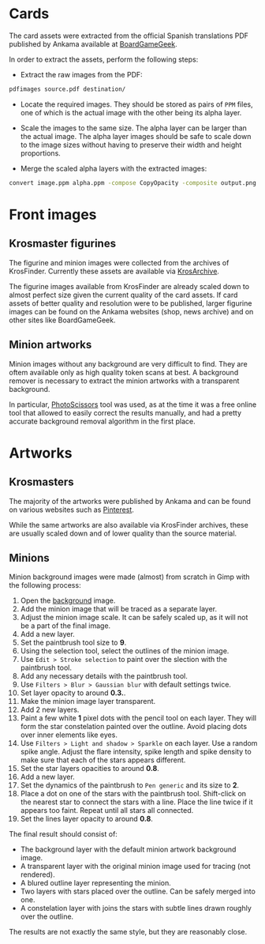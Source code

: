 # Cards

The card assets were extracted from the official Spanish translations PDF
published by Ankama available at [BoardGameGeek](https://boardgamegeek.com/boardgame/256940/krosmaster-blast/files).

In order to extract the assets, perform the following steps:

- Extract the raw images from the PDF:

```bash
pdfimages source.pdf destination/
```

- Locate the required images. They should be stored as pairs of `PPM`
  files, one of which is the actual image with the other being its alpha layer.

- Scale the images to the same size. The alpha layer can be larger than
  the actual image. The alpha layer images should be safe to scale down
  to the image sizes without having to preserve their width and height
  proportions.

- Merge the scaled alpha layers with the extracted images:

```bash
convert image.ppm alpha.ppm -compose CopyOpacity -composite output.png
```

# Front images

## Krosmaster figurines

The figurine and minion images were collected from the archives of KrosFinder.
Currently these assets are available via [KrosArchive](https://krosarchive.es/EN/seasons).

The figurine images available from KrosFinder are already scaled down
to almost perfect size given the current quality of the card assets.
If card assets of better quality and resolution were to be published,
larger figurine images can be found on the Ankama websites (shop, news
archive) and on other sites like BoardGameGeek.

## Minion artworks

Minion images without any background are very difficult to find.
They are oftem available only as high quality token scans at best.
A background remover is necessary to extract the minion artworks with
a transparent background.

In particular, [PhotoScissors](https://photoscissors.com/) tool was used,
as at the time it was a free online tool that allowed to easily correct
the results manually, and had a pretty accurate background removal algorithm
in the first place.

# Artworks

## Krosmasters

The majority of the artworks were published by Ankama and can be found on
various websites such as [Pinterest](https://id.pinterest.com/esther13456/krosmaster/).

While the same artworks are also available via KrosFinder archives, these
are usually scaled down and of lower quality than the source material.

## Minions

Minion background images were made (almost) from scratch in Gimp with
the following process:

1. Open the [background](assets/img/background-minion.png) image.
1. Add the minion image that will be traced as a separate layer.
1. Adjust the minion image scale. It can be safely scaled up, as it will
   not be a part of the final image.
1. Add a new layer.
1. Set the paintbrush tool size to **9**.
1. Using the selection tool, select the outlines of the minion image.
1. Use `Edit > Stroke selection` to paint over the slection with the
   paintbrush tool.
1. Add any necessary details with the paintbrush tool.
1. Use `Filters > Blur > Gaussian blur` with default settings twice.
1. Set layer opacity to around **0.3.**.
1. Make the minion image layer transparent.
1. Add 2 new layers.
1. Paint a few white **1** pixel dots with the pencil tool on each layer.
   They will form the star constelation painted over the outline.
   Avoid placing dots over inner elements like eyes.
1. Use `Filters > Light and shadow > Sparkle` on each layer. Use a random
   spike angle. Adjust the flare intensity, spike length and spike density
   to make sure that each of the stars appears different.
1. Set the star layers opacities to around **0.8**.
1. Add a new layer.
1. Set the dynamics of the paintbrush to `Pen generic` and its size to **2**.
1. Place a dot on one of the stars with the paintbrush tool. Shift-click on
   the nearest star to connect the stars with a line. Place the line twice if it
   appears too faint. Repeat until all stars all connected.
1. Set the lines layer opacity to around **0.8**.

The final result should consist of:

- The background layer with the default minion artwork background image.
- A transparent layer with the original minion image used for tracing
  (not rendered).
- A blured outline layer representing the minion.
- Two layers with stars placed over the outline. Can be safely merged into one.
- A constelation layer with joins the stars with subtle lines drawn roughly
  over the outline.

The results are not exactly the same style, but they are reasonably close.
